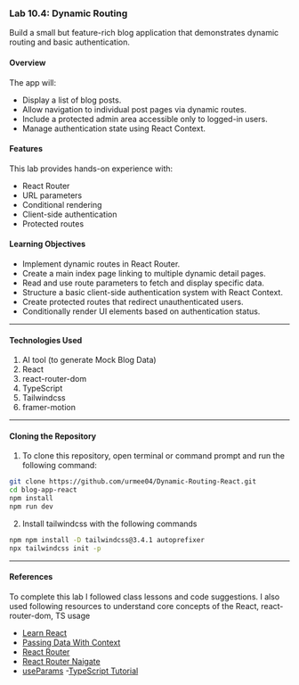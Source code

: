 ### Lab 10.4: Dynamic Routing

Build a small but feature-rich blog application that demonstrates dynamic routing and basic authentication.

#### Overview

The app will:

- Display a list of blog posts.
- Allow navigation to individual post pages via dynamic routes.
- Include a protected admin area accessible only to logged-in users.
- Manage authentication state using React Context.

#### Features

This lab provides hands-on experience with:

- React Router
- URL parameters
- Conditional rendering
- Client-side authentication
- Protected routes

#### Learning Objectives

- Implement dynamic routes in React Router.
- Create a main index page linking to multiple dynamic detail pages.
- Read and use route parameters to fetch and display specific data.
- Structure a basic client-side authentication system with React Context.
- Create protected routes that redirect unauthenticated users.
- Conditionally render UI elements based on authentication status.
---
#### Technologies Used

1. AI tool (to generate Mock Blog Data)
2. React
3. react-router-dom
4. TypeScript
5. Tailwindcss
6. framer-motion
---
#### Cloning the Repository

1. To clone this repository, open terminal or command prompt and run the following command:

```bash
git clone https://github.com/urmee04/Dynamic-Routing-React.git
cd blog-app-react
npm install
npm run dev
```

2. Install tailwindcss with the following commands

```bash
npm npm install -D tailwindcss@3.4.1 autoprefixer
npx tailwindcss init -p
```
---

#### References

To complete this lab I followed class lessons and code suggestions. I also used following resources to understand core concepts of the React, react-router-dom, TS usage

- [Learn React](https://react.dev/learn)
- [Passing Data With Context](https://react.dev/learn/passing-data-deeply-with-context)
- [React Router](https://reactrouter.com/6.30.1/start/tutorial)
- [React Router Naigate](https://api.reactrouter.com/v7/functions/react_router.useNavigate.html)
- [useParams](https://api.reactrouter.com/v7/functions/react_router.useParams.html)
-[TypeScript Tutorial](https://www.youtube.com/watch?v=CHnTTzD1pAQ&list=PLHiZ4m8vCp9PgOOjdyNpc6AoBmKNrp_u3)

